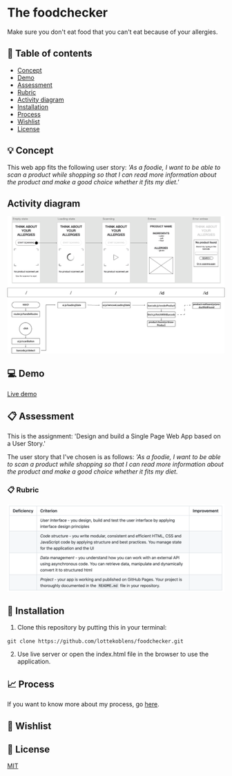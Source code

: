 # The foodchecker

Make sure you don't eat food that you can't eat because of your allergies.

## :bookmark_tabs: Table of contents
* [Concept](https://github.com/lottekoblens/foodchecker#bulb-concept)
* [Demo](https://github.com/lottekoblens/foodchecker#computer-demo)
* [Assessment](https://github.com/lottekoblens/foodchecker#clipboard-assessment)
* [Rubric](https://github.com/lottekoblens/foodchecker#clipboard-rubric)
* [Activity diagram](https://github.com/lottekoblens/foodchecker#activity-diagram)
* [Installation](https://github.com/lottekoblens/foodchecker#wrench-installation)
* [Process](https://github.com/lottekoblens/foodchecker#chart_with_upwards_trend-process)
* [Wishlist](https://github.com/lottekoblens/foodchecker#pencil-wishlist)
* [License](https://github.com/lottekoblens/foodchecker#page_with_curl-license)

## :bulb: Concept

This web app fits the following user story: _'As a foodie, I want to be able to scan a product while shopping so that I can read more information about the product and make a good choice whether it fits my diet.'_


## Activity diagram

![Activity diagram](https://github.com/lottekoblens/foodchecker/blob/main/images/activitydiagram-v2.png)

## :computer: Demo

[Live demo](https://lottekoblens.github.io/foodchecker/)

## :clipboard: Assessment

This is the assignment: 'Design and build a Single Page Web App based on a User Story.' 

The user story that I've chosen is as follows: _'As a foodie, I want to be able to scan a product while shopping so that I can read more information about the product and make a good choice whether it fits my diet._

### :clipboard: Rubric

![Rubric](https://github.com/lottekoblens/foodchecker/blob/main/images/Rubric.png)

## :wrench: Installation

1. Clone this repository by putting this in your terminal:

`git clone https://github.com/lottekoblens/foodchecker.git`

2. Use live server or open the index.html file in the browser to use the application.

## :chart_with_upwards_trend: Process

If you want to know more about my process, go [here](https://github.com/lottekoblens/foodchecker/wiki/Proces).

## :pencil: Wishlist

## :page_with_curl: License

[MIT](https://github.com/lottekoblens/foodchecker/blob/main/LICENSE)
